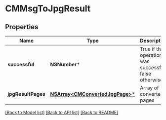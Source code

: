 # CMMsgToJpgResult

## Properties
Name | Type | Description | Notes
------------ | ------------- | ------------- | -------------
**successful** | **NSNumber*** | True if the operation was successful, false otherwise | [optional] 
**jpgResultPages** | [**NSArray&lt;CMConvertedJpgPage&gt;***](CMConvertedJpgPage.md) | Array of converted pages | [optional] 

[[Back to Model list]](../README.md#documentation-for-models) [[Back to API list]](../README.md#documentation-for-api-endpoints) [[Back to README]](../README.md)



